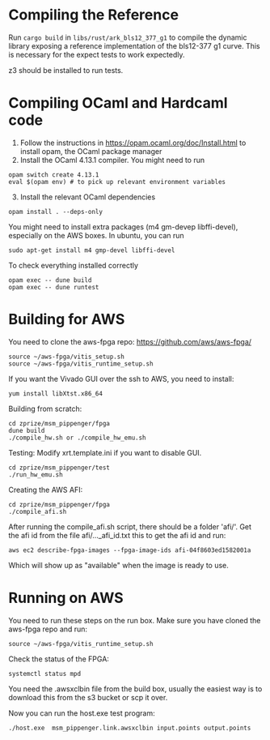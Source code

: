 # Compiling the Reference

Run `cargo build` in `libs/rust/ark_bls12_377_g1` to compile the dynamic library
exposing a reference implementation of the bls12-377 g1 curve. This is
necessary for the expect tests to work expectedly.

z3 should be installed to run tests.

# Compiling OCaml and Hardcaml code

1. Follow the instructions in https://opam.ocaml.org/doc/Install.html to install
opam, the OCaml package manager
2. Install the OCaml 4.13.1 compiler. You might need to run
```
opam switch create 4.13.1
eval $(opam env) # to pick up relevant environment variables
```
3. Install the relevant OCaml dependencies
```
opam install . --deps-only
```
You might need to install extra packages (m4 gm-devep libffi-devel), especially on the AWS boxes. In ubuntu, you can run
```
sudo apt-get install m4 gmp-devel libffi-devel
```



To check everything installed correctly
```
opam exec -- dune build
opam exec -- dune runtest
```


# Building for AWS

You need to clone the aws-fpga repo: https://github.com/aws/aws-fpga/

```
source ~/aws-fpga/vitis_setup.sh
source ~/aws-fpga/vitis_runtime_setup.sh
```

If you want the Vivado GUI over the ssh to AWS, you need to install:
```
yum install libXtst.x86_64
```

Building from scratch:
```
cd zprize/msm_pippenger/fpga
dune build
./compile_hw.sh or ./compile_hw_emu.sh
```

Testing:
Modify xrt.template.ini if you want to disable GUI.
```
cd zprize/msm_pippenger/test
./run_hw_emu.sh
```

Creating the AWS AFI:
```
cd zprize/msm_pippenger/fpga
./compile_afi.sh
```

After running the compile\_afi.sh script, there should be a folder 'afi/'. Get
the afi id from the file afi/\...\_afi_id.txt this to get the afi id and run:

```
aws ec2 describe-fpga-images --fpga-image-ids afi-04f8603ed1582001a
```
Which will show up as "available" when the image is ready to use.


# Running on AWS

You need to run these steps on the run box. Make sure you have cloned the aws-fpga repo and run:
```
source ~/aws-fpga/vitis_runtime_setup.sh
```

Check the status of the FPGA:
```
systemctl status mpd
```

You need the .awsxclbin file from the build box, usually the easiest way is to
download this from the s3 bucket or scp it over.

Now you can run the host.exe test program:
```
./host.exe  msm_pippenger.link.awsxclbin input.points output.points
```
